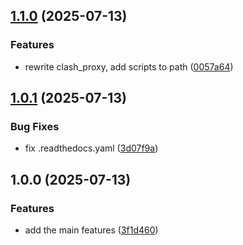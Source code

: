 ## [1.1.0](https://github.com/sleeping-in-bed/clash_tools/compare/v1.0.1...v1.1.0) (2025-07-13)

### Features

* rewrite clash_proxy, add scripts to path ([0057a64](https://github.com/sleeping-in-bed/clash_tools/commit/0057a646708228c48627ececc4c6629d07a47f5d))

## [1.0.1](https://github.com/sleeping-in-bed/clash_tools/compare/v1.0.0...v1.0.1) (2025-07-13)

### Bug Fixes

* fix .readthedocs.yaml ([3d07f9a](https://github.com/sleeping-in-bed/clash_tools/commit/3d07f9ac0eb2196a5de121d2a9afd299f9fe5bd1))

## 1.0.0 (2025-07-13)

### Features

* add the main features ([3f1d460](https://github.com/sleeping-in-bed/clash_tools/commit/3f1d460d3c0d2fe61f620d00d1a248a6ff4f6aa8))
